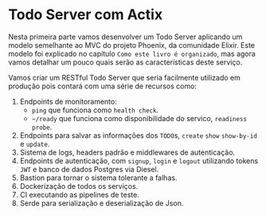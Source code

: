 # Todo Server com Actix 

Nesta primeira parte vamos desenvolver um Todo Server aplicando um modelo semelhante ao MVC do projeto Phoenix, da comunidade Elixir. Este modelo foi explicado no capítulo `Como este livro é organizado`, mas agora vamos detalhar um pouco quais serão as características deste serviço.

Vamos criar um RESTful Todo Server que seria facilmente utilizado em produção pois contará com uma série de recursos como:
1. Endpoints de monitoramento:
    - `ping` que funciona como `health check`.
    - `~/ready` que funciona como disponibilidade do servico, `readiness probe`.
2. Endpoints para salvar as informações dos `TODO`s, `create` `show` `show-by-id` e `update`.
3. Sistema de logs, headers padrão e middlewares de autenticação.
4. Endpoints de autenticação, com `signup`, `login` e `logout` utilizando tokens `JWT` e banco de dados Postgres via Diesel.
5. Bastion para tornar o sistema tolerante a falhas.
6. Dockerização de todos os serviços.
7. CI executando as pipelines de teste.
8. Serde para serialização e deserialização de Json.